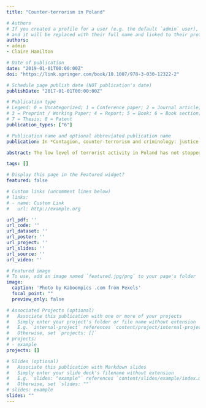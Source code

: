 ```yaml
---
title: "Counter-terrorism in Poland"

# Authors
# If you created a profile for a user (e.g. the default `admin` user), write the username (folder name) here 
# and it will be replaced with their full name and linked to their profile
authors:
- admin
- Claire Hamilton

# Date of publication
date: "2019-01-01T00:00:00Z"
doi: "https://link.springer.com/book/10.1007/978-3-030-12322-2"

# Schedule page publish date (NOT publication's date)
publishDate: "2017-01-01T00:00:00Z"

# Publication type
# Legend: 0 = Uncategorized; 1 = Conference paper; 2 = Journal article;
# 3 = Preprint / Working Paper; 4 = Report; 5 = Book; 6 = Book section;
# 7 = Thesis; 8 = Patent
publication_types: ["6"]

# Publication name and optional abbreviated publication name
publication: In *Contagion, counter-terrorism and criminology: justice in the shadow of terror*

abstract: The low level of terrorist activity in Poland has not stopped it legislating in the wake of the recent terror attacks in Europe. This chapter begins with an outline of the historical development of counter-terrorism law and policy in Poland prior to 9/11, before providing a synopsis of post-9/11 domestic and European Union legislation. The final section examines the types of contagion according to the categories set out in Chapter 1. Recent years have seen a series of dramatic reforms of the Polish criminal justice system on the basis of the terrorist threat creating conditions for violations of the rights to liberty, privacy, and so on. In this more recent legislation, the chapter finds strong evidence in support of the ‘contagion’ thesis, particularly in a political context where core democratic guarantees appear under threat.

tags: []

# Display this page in the Featured widget?
featured: false

# Custom links (uncomment lines below)
# links:
# - name: Custom Link
#   url: http://example.org

url_pdf: ''
url_code: ''
url_dataset: ''
url_poster: ''
url_project: ''
url_slides: ''
url_source: ''
url_video: ''

# Featured image
# To use, add an image named `featured.jpg/png` to your page's folder 
image:
  caption: 'Photo by Kaboompics .com from Pexels'
  focal_point: ""
  preview_only: false

# Associated Projects (optional)
#   Associate this publication with one or more of your projects
#   Simply enter your project's folder or file name without extension
#   E.g. `internal-project` references `content/project/internal-project/index.md`
#   Otherwise, set `projects: []`
# projects:
# - example
projects: []

# Slides (optional)
#   Associate this publication with Markdown slides
#   Simply enter your slide deck's filename without extension
#   E.g. `slides: "example"` references `content/slides/example/index.md`
#   Otherwise, set `slides: ""`
# slides: example
slides: ""
---
```

